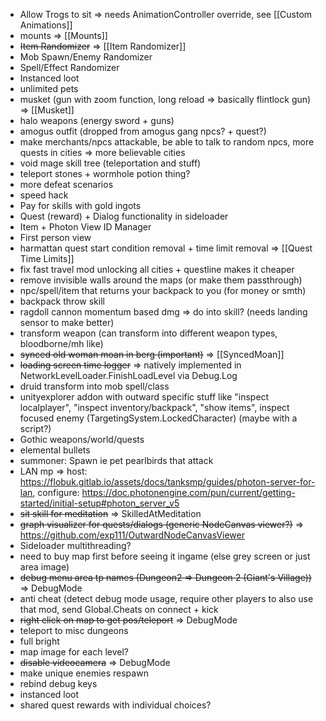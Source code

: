 * Allow Trogs to sit => needs AnimationController override, see [[Custom Animations]]
* mounts => [[Mounts]]
* ~~Item Randomizer~~ => [[Item Randomizer]]
* Mob Spawn/Enemy Randomizer
* Spell/Effect Randomizer
* Instanced loot
* unlimited pets
* musket (gun with zoom function, long reload => basically flintlock gun) => [[Musket]]
* halo weapons (energy sword + guns)
* amogus outfit (dropped from amogus gang npcs? + quest?)
* make merchants/npcs attackable, be able to talk to random npcs, more quests in cities => more believable cities
* void mage skill tree (teleportation and stuff)
* teleport stones + wormhole potion thing?
* more defeat scenarios
* speed hack
* Pay for skills with gold ingots
* Quest (reward) + Dialog functionality in sideloader
* Item + Photon View ID Manager
* First person view
* harmattan quest start condition removal + time limit removal => [[Quest Time Limits]]
* fix fast travel mod unlocking all cities + questline makes it cheaper
* remove invisible walls around the maps (or make them passthrough)
* npc/spell/item that returns your backpack to you (for money or smth)
* backpack throw skill
* ragdoll cannon momentum based dmg => do into skill? (needs landing sensor to make better)
* transform weapon (can transform into different weapon types, bloodborne/mh like)
* ~~synced old woman moan in berg (important)~~ => [[SyncedMoan]]
* ~~loading screen time logger~~ => natively implemented in NetworkLevelLoader.FinishLoadLevel via Debug.Log
* druid transform into mob spell/class
* unityexplorer addon with outward specific stuff like "inspect localplayer", "inspect inventory/backpack", "show items", inspect focused enemy (TargetingSystem.LockedCharacter) (maybe with a script?)
* Gothic weapons/world/quests
* elemental bullets
* summoner: Spawn ie pet pearlbirds that attack
* LAN mp => host: https://flobuk.gitlab.io/assets/docs/tanksmp/guides/photon-server-for-lan, configure: https://doc.photonengine.com/pun/current/getting-started/initial-setup#photon_server_v5
* ~~sit skill for meditation~~ => SkilledAtMeditation
* ~~graph visualizer for quests/dialogs (generic NodeCanvas viewer?)~~ => https://github.com/exp111/OutwardNodeCanvasViewer
* Sideloader multithreading?
* need to buy map first before seeing it ingame (else grey screen or just area image)
* ~~debug menu area tp names (Dungeon2 => Dungeon 2 (Giant's Village))~~ => DebugMode
* anti cheat (detect debug mode usage, require other players to also use that mod, send Global.Cheats on connect + kick
* ~~right click on map to get pos/teleport~~ => DebugMode
* teleport to misc dungeons
* full bright
* map image for each level?
* ~~disable videocamera~~ => DebugMode
* make unique enemies respawn
* rebind debug keys
* instanced loot
* shared quest rewards with individual choices?